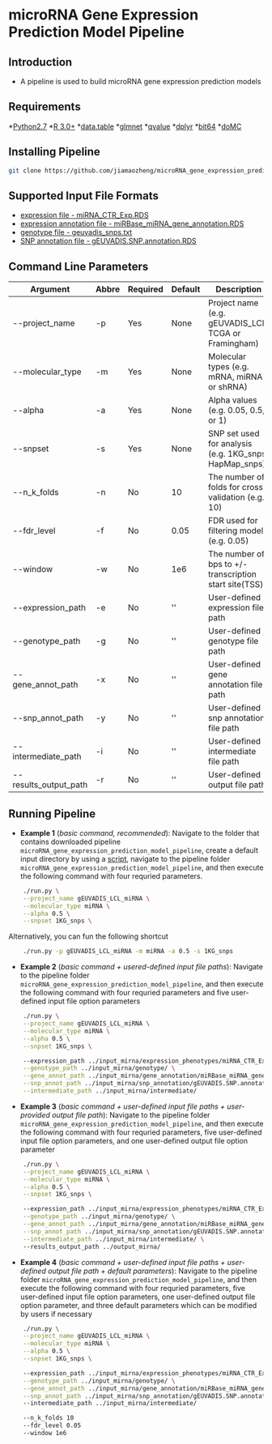 # microRNA Gene Expression Prediction Model Pipeline

## Introduction 
+ A pipeline is used to build microRNA gene expression prediction models  

## Requirements 
*[Python2.7](http://www.python.org/download/)
*[R 3.0+](http://www.r-project.org/)
*[data.table](https://github.com/Rdatatable/data.table)
*[glmnet](https://cran.r-project.org/web/packages/glmnet/index.html)
*[qvalue](http://bioconductor.org/packages/release/bioc/html/qvalue.html)
*[dplyr](https://github.com/tidyverse/dplyr)
*[bit64](https://cran.r-project.org/web/packages/bit64/index.html)
*[doMC](https://cran.r-project.org/web/packages/doMC/index.html)

## Installing Pipeline 
```bash
git clone https://github.com/jiamaozheng/microRNA_gene_expression_prediction_model_pipeline
```   

## Supported Input File Formats 
+ [expression file - miRNA_CTR_Exp.RDS](https://s3.amazonaws.com/imlab-jiamaoz/shared/gene_expression_sample.txt)
+ [expression annotation file - miRBase_miRNA_gene_annotation.RDS](https://s3.amazonaws.com/imlab-jiamaoz/shared/gene_annotation_sample.txt)
+ [genotype file - geuvadis_snps.txt ](https://s3.amazonaws.com/imlab-jiamaoz/shared/genotype_sample.txt)
+ [SNP annotation file - gEUVADIS.SNP.annotation.RDS](https://s3.amazonaws.com/imlab-jiamaoz/shared/snp_annotation_sample.txt)


## Command Line Parameters 
  Argument              |  Abbre  | Required | Default  | Description  
  ----------------------| ------- | -------- | -------- | ------------------------
  --project_name	    |  -p     |   Yes    |  None    | Project name (e.g. gEUVADIS_LCL, TCGA or Framingham)
  --molecular_type      |  -m     |   Yes    |  None    | Molecular types (e.g. mRNA, miRNA or shRNA)
  --alpha      	        |  -a     |   Yes    |  None    | Alpha values (e.g. 0.05, 0.5, or 1)
  --snpset    	        |  -s     |   Yes    |  None    | SNP set used for analysis (e.g. 1KG_snps, HapMap_snps) 
  --n_k_folds  	        |  -n     |   No     |  10      | The number of folds for cross-validation (e.g. 10) 
  --fdr_level 	        |  -f     |   No     |  0.05    | FDR used for filtering modelS (e.g. 0.05) 
  --window    	        |  -w     |   No     |  1e6     | The number of bps to +/- transcription start site(TSS)
  --expression_path     |  -e     |   No     |  ''      | User-defined expression file path 
  --genotype_path	    |  -g     |   No     |  ''      | User-defined genotype file path 
  --gene_annot_path	    |  -x     |   No     |  ''      | User-defined gene annotation file path 
  --snp_annot_path	    |  -y     |   No     |  ''      | User-defined snp annotation file path 
  --intermediate_path   |  -i     |   No     |  ''      | User-defined intermediate file path 
  --results_output_path |  -r     |   No     |  ''      | User-defined output file path 


## Running Pipeline 
+ **Example 1** (*basic command, recommended*): 
Navigate to the folder that contains downloaded pipeline `microRNA_gene_expression_prediction_model_pipeline`, create a default input directory by using a [script](https://github.com/jiamaozheng/prediction_model_docker/blob/master/input_directory.sh), navigate to the pipeline folder `microRNA_gene_expression_prediction_model_pipeline`, and then execute the following command with four requried parameters.  
```bash
	./run.py \
	--project_name gEUVADIS_LCL_miRNA \
	--molecular_type miRNA \
	--alpha 0.5 \
	--snpset 1KG_snps \
```
Alternatively, you can fun the following shortcut
```bash
	./run.py -p gEUVADIS_LCL_miRNA -m miRNA -a 0.5 -s 1KG_snps 
```

+ **Example 2** (*basic command + usered-defined input file paths*): 
Navigate to the pipeline folder `microRNA_gene_expression_prediction_model_pipeline`, and then execute the following command with four requried parameters and five user-defined input file option parameters 
```bash
	./run.py \
	--project_name gEUVADIS_LCL_miRNA \
	--molecular_type miRNA \
	--alpha 0.5 \
	--snpset 1KG_snps \

	--expression_path ../input_mirna/expression_phenotypes/miRNA_CTR_Exp.RDS \
	--genotype_path ../input_mirna/genotype/ \
	--gene_annot_path ../input_mirna/gene_annotation/miRBase_miRNA_gene_annotation.RDS \
	--snp_annot_path ../input_mirna/snp_annotation/gEUVADIS.SNP.annotation.RDS \
	--intermediate_path ../input_mirna/intermediate/
```

+ **Example 3** (*basic command + user-defined input file paths + user-provided output file path*): 
Navigate to the pipeline folder `microRNA_gene_expression_prediction_model_pipeline`, and then execute the following command with four requried parameters, five user-defined input file option parameters, and one user-defined output file option parameter
```bash
	./run.py \
	--project_name gEUVADIS_LCL_miRNA \
	--molecular_type miRNA \
	--alpha 0.5 \
	--snpset 1KG_snps \

	--expression_path ../input_mirna/expression_phenotypes/miRNA_CTR_Exp.RDS \
	--genotype_path ../input_mirna/genotype/ \
	--gene_annot_path ../input_mirna/gene_annotation/miRBase_miRNA_gene_annotation.RDS \
	--snp_annot_path ../input_mirna/snp_annotation/gEUVADIS.SNP.annotation.RDS \
	--intermediate_path ../input_mirna/intermediate/ \ 
	--results_output_path ../output_mirna/
```

+ **Example 4** (*basic command + user-defined input file paths + user-defined output file path + default parameters*): 
Navigate to the pipeline folder `microRNA_gene_expression_prediction_model_pipeline`, and then execute the following command with four requried parameters, five user-defined input file option parameters, one user-defined output file option parameter, and three default parameters which can be modified by users if necessary 
```bash
	./run.py \
	--project_name gEUVADIS_LCL_miRNA \
	--molecular_type miRNA \
	--alpha 0.5 \
	--snpset 1KG_snps \

	--expression_path ../input_mirna/expression_phenotypes/miRNA_CTR_Exp.RDS \
	--genotype_path ../input_mirna/genotype/ \
	--gene_annot_path ../input_mirna/gene_annotation/miRBase_miRNA_gene_annotation.RDS \
	--snp_annot_path ../input_mirna/snp_annotation/gEUVADIS.SNP.annotation.RDS 
	--intermediate_path ../input_mirna/intermediate/

	--n_k_folds 10 
	--fdr_level 0.05 
	--window 1e6 
```






